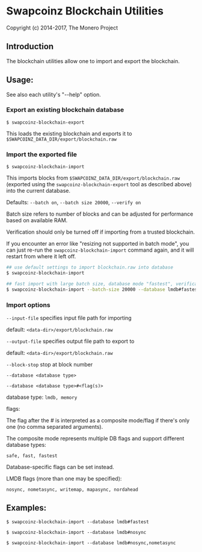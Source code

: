 # Swapcoinz Blockchain Utilities

Copyright (c) 2014-2017, The Monero Project

## Introduction

The blockchain utilities allow one to import and export the blockchain.

## Usage:

See also each utility's "--help" option.

### Export an existing blockchain database

`$ swapcoinz-blockchain-export`

This loads the existing blockchain and exports it to `$SWAPCOINZ_DATA_DIR/export/blockchain.raw`

### Import the exported file

`$ swapcoinz-blockchain-import`

This imports blocks from `$SWAPCOINZ_DATA_DIR/export/blockchain.raw` (exported using the
`swapcoinz-blockchain-export` tool as described above) into the current database.

Defaults: `--batch on`, `--batch size 20000`, `--verify on`

Batch size refers to number of blocks and can be adjusted for performance based on available RAM.

Verification should only be turned off if importing from a trusted blockchain.

If you encounter an error like "resizing not supported in batch mode", you can just re-run
the `swapcoinz-blockchain-import` command again, and it will restart from where it left off.

```bash
## use default settings to import blockchain.raw into database
$ swapcoinz-blockchain-import

## fast import with large batch size, database mode "fastest", verification off
$ swapcoinz-blockchain-import --batch-size 20000 --database lmdb#fastest --verify off

```

### Import options

`--input-file`
specifies input file path for importing

default: `<data-dir>/export/blockchain.raw`

`--output-file`
specifies output file path to export to

default: `<data-dir>/export/blockchain.raw`

`--block-stop`
stop at block number

`--database <database type>`

`--database <database type>#<flag(s)>`

database type: `lmdb, memory`

flags:

The flag after the # is interpreted as a composite mode/flag if there's only
one (no comma separated arguments).

The composite mode represents multiple DB flags and support different database types:

`safe, fast, fastest`

Database-specific flags can be set instead.

LMDB flags (more than one may be specified):

`nosync, nometasync, writemap, mapasync, nordahead`

## Examples:

```
$ swapcoinz-blockchain-import --database lmdb#fastest

$ swapcoinz-blockchain-import --database lmdb#nosync

$ swapcoinz-blockchain-import --database lmdb#nosync,nometasync
```
